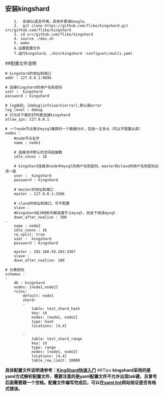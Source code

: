 ## 安装kingshard
```
	1.	安装Go语言环境，具体步骤请Google。
	2.	git clone https://github.com/flike/kingshard.git src/github.com/flike/kingshard
	3. cd src/github.com/flike/kingshard
	4. source ./dev.sh
	5. make
	6.设置配置文件
	7.运行kingshard。./bin/kingshard -config=etc/multi.yaml
```

##配置文件说明
```
# kingshard的地址和端口
addr : 127.0.0.1:9696

# 连接kingshard的用户名和密码
user :  kingshard
password : kingshard

# log级别，[debug|info|warn|error],默认是error
log_level : debug
# 只允许下面的IP列表连接kingshard
allow_ips: 127.0.0.1

# 一个node节点表示mysql集群的一个数据分片，包括一主多从（可以不配置从库）
nodes :
    #node节点名字
    name : node1 

    # 连接池中默认的空闲连接数
    idle_conns : 16

    # kingshard连接该node中mysql的用户名和密码，master和slave的用户名和密码必须一致
    user :  kingshard 
    password : kingshard

    # master的地址和端口 
    master : 127.0.0.1:3306

    # slave的地址和端口，可不配置
    slave : 
    #kingshard在300秒内都连接不上mysql，则会下线该mysql
    down_after_noalive : 300
- 
    name : node2 
    idle_conns : 16
    rw_split: true
    user :  kingshard 
    password : kingshard

    master : 192.168.59.103:3307
    slave : 
    down_after_noalive: 100

# 分表规则
schemas :
-
    db : kingshard
    nodes: [node1,node2]
    rules:
        default: node1
        shard:
        -   
            table: test_shard_hash
            key: id
            nodes: [node1, node2]
            type: hash
            locations: [4,4]

        -   
            table: test_shard_range
            key: id
            type: range
            nodes: [node1, node2]
            locations: [4,4]
            table_row_limit: 10000

```
**具体配置文件说明请参考：[KingShard快速入门](https://github.com/colincatsu/kingshard/blob/master/doc/KingDoc/kingshard_quick_try.md)**
##Tips
**kingshard采用的是yaml方式解析配置文件，需要注意的是yaml配置文件不允许出现tab键，且冒号后面需要跟一个空格。配置文件编写完成后，可以在[yaml lint](http://www.yamllint.com/)网站验证是否有格式错误。**


